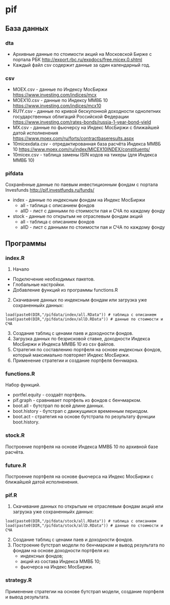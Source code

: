 # pif
## База данных
### dta
* Архивные данные по стоимости акций на Московской Бирже с портала РБК http://export.rbc.ru/expdocs/free.micex.0.shtml
* Каждый файл csv содержит данные за один календарный год.
### csv
* MOEX.csv - данные по Индексу МосБиржи https://www.investing.com/indices/mcx
* MOEX10.csv - данные по Индексу ММВБ 10 https://www.investing.com/indices/mcx10
* RU1Y.csv - данные по кривой бескупонной доходности однолетних государственных облигаций Российской Федерации https://www.investing.com/rates-bonds/russia-1-year-bond-yield
* MX.csv - данные по фьючерсу на Индекс МосБиржи с ближайшей датой исполненения https://www.moex.com/ru/forts/contractbaseresults.aspx
* 10micexdata.csv - отредактированная база расчёта Индекса ММВБ 10 https://www.moex.com/ru/index/MICEX10INDEX/constituents/
* 10micex.csv - таблица замены ISIN кодов на тикеры (для Индекса ММВБ 10)
### pifdata
Сохранённые данные по паевым инвестиционным фондам с портала Invesfunds http://pif.investfunds.ru/funds/
* index - данные по индексным фондам на Индекс МосБиржи
	* all - таблица с описанием фондов
	* allD - лист с данными по стоимости пая и СЧА по каждому фонду
* stock - данные по открытым не отраслевым фондам акций
	* all - таблица с описанием фондов
	* allD - лист с данными по стоимости пая и СЧА по каждому фонду
## Программы
### index.R
1. Начало
* Подключение необходимых пакетов.
* Глобальные настройки.
* Добавление функций из программы functions.R
2. Скачивание данных по индексным фондам или загрузка уже сохраненныйх данных:
```
load(paste0(DIR,"/pifdata/index/all.RData")) # таблица с описанием
load(paste0(DIR,"/pifdata/index/allD.RData")) # данные по стоимости и СЧА
```
3. Создание таблиц с ценами паев и доходности фондов.
4. Загрузка данных по безрисковой ставке, доходности Индекса МосБиржи и Индекса ММВБ 10 из csv файлов.
5. Стратегия по составлению портфеля на основе индексных фондов, который максимально повторяет Индекс МосБиржи.
6. Применение стратегии и создание портфеля бенчмарка.
### functions.R
Набор функций.
* portfel.equity - создаёт портфель.
* pif.graph - сравнивает портфель из фондов с бенчмарком.
* boot.all - бутстрап по всей длине данных.
* boot.history - бутстрап с движущимся временным периодом.
* boot.act - стратегия на основе бутстрапа по результату функции boot.history.
### stock.R
Построение портфеля на основе Индекса ММВБ 10 по архивной базе расчёта.
### future.R
Построение портфеля на основе фьючерса на Индекс МосБиржи с ближайшей датой исполненения.
### pif.R
1. Скачивание данных по открытым не отраслевым фондам акций или загрузка уже сохраненныйх данных:
```
load(paste0(DIR,"/pifdata/stock/all.RData")) # таблица с описанием
load(paste0(DIR,"/pifdata/stock/allD.RData")) # данные по стоимости и СЧА
```
2. Создание таблиц с ценами паев и доходности фондов.
3. Построение бутстрап модели по бенчмаркам и вывод результата по фондам на основе доходности портфеля из:
	- индексных фондов;
	- акций из состава Индекса ММВБ 10;
	- фьючерса на Индекс МосБиржи.
### strategy.R
Применение стратегии на основе бутстрап модели, создание портфеля и вывод результата.